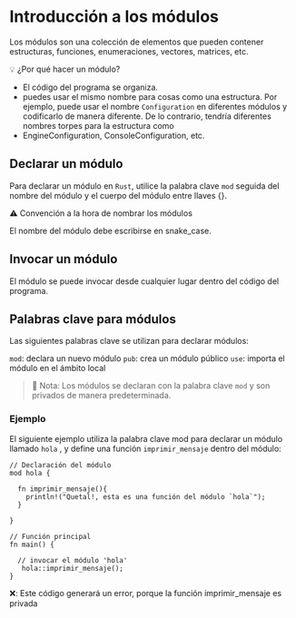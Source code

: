 # Introducción a los módulos

Los módulos son una colección de elementos que pueden contener estructuras,
funciones, enumeraciones, vectores, matrices, etc.

💡 ¿Por qué hacer un módulo?

 - El código del programa se organiza.
 - puedes usar el mismo nombre para cosas como una estructura. Por ejemplo, puede usar el
   nombre `Configuration` en diferentes módulos y codificarlo de manera diferente. De lo
   contrario, tendría diferentes nombres torpes para la estructura como
 - EngineConfiguration, ConsoleConfiguration, etc.

## Declarar un módulo

Para declarar un módulo en `Rust`, utilice la palabra clave `mod` seguida del nombre del 
módulo y el cuerpo del módulo entre llaves {}.

⚠️ Convención a la hora de nombrar los módulos

El nombre del módulo debe escribirse en snake_case.

## Invocar un módulo

El módulo se puede invocar desde cualquier lugar dentro del código del programa.

## Palabras clave para módulos

Las siguientes palabras clave se utilizan para declarar módulos:

`mod`: declara un nuevo módulo
`pub`: crea un módulo público
`use`: importa el módulo en el ámbito local

> 📝 Nota: Los módulos se declaran con la palabra clave `mod` y son privados de manera predeterminada.

### Ejemplo

El siguiente ejemplo utiliza la palabra clave mod para declarar un módulo llamado `hola` , y define
una función `imprimir_mensaje` dentro del módulo:

```rust, editable
// Declaración del módulo
mod hola {

  fn imprimir_mensaje(){
    println!("Quetal!, esta es una función del módulo `hola`");
  }

}

// Función principal
fn main() {

  // invocar el módulo 'hola'
   hola::imprimir_mensaje();
}
```

❌: Este código generará un error, porque la función imprimir_mensaje es privada